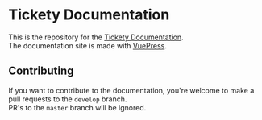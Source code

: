 # Tickety Documentation
This is the repository for the [Tickety Documentation](https://docs.tickety.net).  
The documentation site is made with [VuePress](https://vuepress.vuejs.org).

## Contributing
If you want to contribute to the documentation, you're welcome to make a pull requests to the `develop` branch.  
PR's to the `master` branch will be ignored.